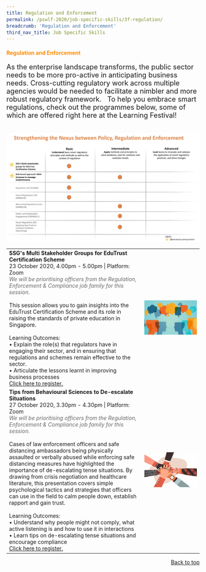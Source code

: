 ```yaml
---
title: Regulation and Enforcement
permalink: /pswlf-2020/job-specific-skills/3f-regulation/
breadcrumb: 'Regulation and Enforcement'
third_nav_title: Job Specific Skills
---
```


#### <font color="darkorange"><b>Regulation and Enforcement</b></font> <a name="regulation"></a>
<font size="4">As the enterprise landscape transforms, the public sector needs to be more pro-active in anticipating business needs. Cross-cutting regulatory work across multiple agencies would be needed to facilitate a nimbler and more robust regulatory framework. 
 
To help you embrace smart regulations, check out the programmes below, some of which are offered right here at the Learning Festival!
<br><br></font>

 <img src="/images/RegulationCompetencyMapping.jpeg">
<br>

<table>
       <col width="70%"> 
            <col width="30%">
<tr>		
    <td>
      <b>SSG's Multi Stakeholder Groups for EduTrust Certification Scheme</b>
      <br>23 October 2020, 4.00pm - 5.00pm | Platform: Zoom
	   <br><font color="dimgrey"><i>We will be prioritising officers from the Regulation, Enforcement & Compliance job family for this session.</i></font>
      <br>       
      <br>This session allows you to gain insights into the EduTrust Certification Scheme and its role in raising the standards of private education in Singapore. 
      <br>      
      <br>Learning Outcomes:
      <br>• Explain the role(s) that regulators have in engaging their sector, and in ensuring that regulations and schemes remain effective to the sector.
      <br>• Articulate the lessons learnt in improving business processes 
      <br>
      <a href="https://edutrust-certification-scheme.eventbrite.sg">Click here to register.</a> 
    </td>    
	<td>
     <img src="/images/engage7.jpg">
    </td>
</tr>
<tr>		
    <td>
      <b>Tips from Behavioural Sciences to De-escalate Situations</b>
      <br>27 October 2020, 3.30pm - 4.30pm | Platform: Zoom
	   <br><font color="dimgrey"><i>We will be prioritising officers from the Regulation, Enforcement & Compliance job family for this session.</i></font>
      <br>       
      <br>Cases of law enforcement officers and safe distancing ambassadors being physically assaulted or verbally abused while enforcing safe distancing measures have highlighted the importance of de-escalating tense situations. By drawing from crisis negotiation and healthcare literature, this presentation covers simple psychological tactics and strategies that officers can use in the field to calm people down, establish rapport and gain trust. 
      <br>      
      <br>Learning Outcomes:
      <br>• Understand why people might not comply, what active listening is and how to use it in interactions
      <br>• Learn tips on de-escalating tense situations and encourage compliance
      <br>
      <a href="https://tips-from-behavioural-sciences.eventbrite.sg">Click here to register.</a> 
    </td>    
	<td>
     <img src="/images/engage6.jpg">
    </td>
</tr>
	</table>
<div style="text-align: right"><a href="#top">Back to top</a></div>

